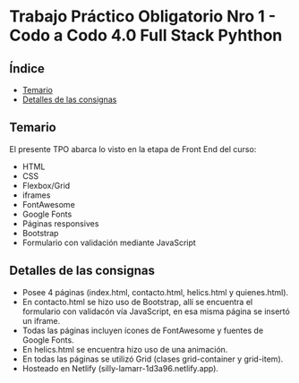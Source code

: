 # Trabajo Práctico Obligatorio Nro 1 - Codo a Codo 4.0 Full Stack Pyhthon

## Índice
* [Temario](#temario)
* [Detalles de las consignas](#detalles-de-las-consignas)

## Temario
El presente TPO abarca lo visto en la etapa de Front End del curso:
* HTML
* CSS
* Flexbox/Grid
* iframes
* FontAwesome
* Google Fonts
* Páginas responsives
* Bootstrap
* Formulario con validación mediante JavaScript

## Detalles de las consignas
* Posee 4 páginas (index.html, contacto.html, helics.html y quienes.html).
* En contacto.html se hizo uso de Bootstrap, allí se encuentra el formulario con validacón vía JavaScript, en esa misma página se insertó un iframe.
* Todas las páginas incluyen ícones de FontAwesome y fuentes de Google Fonts.
* En helics.html se encuentra hizo uso de una animación.
* En todas las páginas se utilizó Grid (clases grid-container y grid-item).
* Hosteado en Netlify (silly-lamarr-1d3a96.netlify.app).
